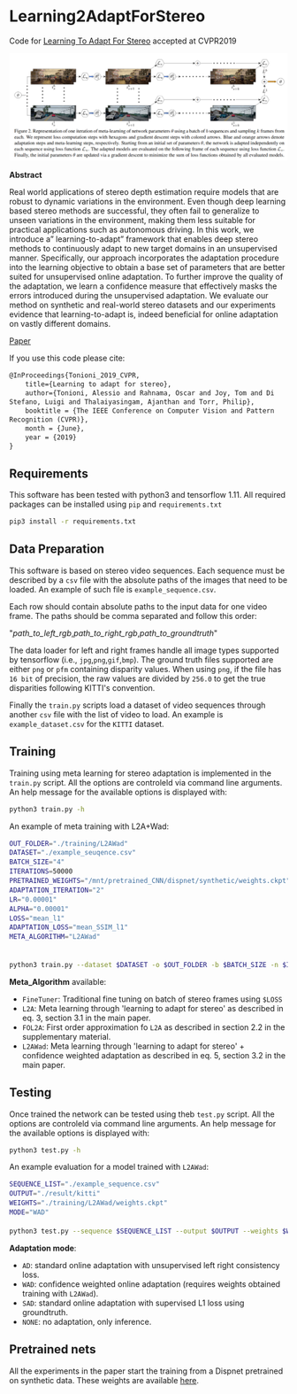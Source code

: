 # Learning2AdaptForStereo
Code for [Learning To Adapt For Stereo](https://arxiv.org/pdf/1904.02957) accepted at CVPR2019

![image](architecture.png)

**Abstract**

Real world applications of stereo depth estimation require models that are robust to dynamic variations in the environment. Even though deep learning based stereo methods are successful, they often fail to generalize to unseen variations in the environment, making them less suitable for practical applications such as autonomous driving. In this work, we introduce a” learning-to-adapt” framework that enables deep stereo methods to continuously adapt to new target domains in an unsupervised manner. Specifically, our approach incorporates the adaptation procedure into the learning objective to obtain a base set of parameters that are better suited for unsupervised online adaptation. To further improve the quality of the adaptation, we learn a confidence measure that effectively masks the errors introduced during the unsupervised adaptation. We evaluate our method on synthetic and real-world stereo datasets and our experiments evidence that learning-to-adapt is, indeed beneficial for online adaptation on vastly different domains.

[Paper](https://arxiv.org/abs/1904.02957)

If you use this code please cite:
```
@InProceedings{Tonioni_2019_CVPR,
    title={Learning to adapt for stereo},
    author={Tonioni, Alessio and Rahnama, Oscar and Joy, Tom and Di Stefano, Luigi and Thalaiyasingam, Ajanthan and Torr, Philip},
    booktitle = {The IEEE Conference on Computer Vision and Pattern Recognition (CVPR)},
    month = {June},
    year = {2019}    
}
```

## Requirements
This software has been tested with python3 and tensorflow 1.11. All required packages can be installed using `pip` and `requirements.txt`

```bash
pip3 install -r requirements.txt
```

## Data Preparation
This software is based on stereo video sequences.
Each sequence must be described by a `csv` file with the absolute paths of the images that need to be loaded. An example of such file is `example_sequence.csv`.

Each row should contain absolute paths to the input data for one video frame. The paths should be comma separated and follow this order:

"*path_to_left_rgb*,*path_to_right_rgb*,*path_to_groundtruth*"

The data loader for left and right frames handle all image types supported by tensorflow (i.e., `jpg`,`png`,`gif`,`bmp`). The ground truth files supported are either  `png` or `pfm`  containing disparity values. When using `png`, if the file has `16 bit` of precision, the raw values are divided by `256.0` to get the true disparities following KITTI's convention.

Finally the `train.py` scripts load a dataset of video sequences through another `csv` file with the list of video to load. An example is `example_dataset.csv` for the `KITTI` dataset.

## Training
Training using meta learning for stereo adaptation is implemented in the `train.py` script. All the options are controleld via command line arguments. An help message for the available options is displayed with:

```bash
python3 train.py -h
```

An example of meta training with L2A+Wad:
```bash
OUT_FOLDER="./training/L2AWad"
DATASET="./example_seuqence.csv"
BATCH_SIZE="4"
ITERATIONS=50000
PRETRAINED_WEIGHTS="/mnt/pretrained_CNN/dispnet/synthetic/weights.ckpt"
ADAPTATION_ITERATION="2"
LR="0.00001"
ALPHA="0.00001"
LOSS="mean_l1"
ADAPTATION_LOSS="mean_SSIM_l1"
META_ALGORITHM="L2AWad"


python3 train.py --dataset $DATASET -o $OUT_FOLDER -b $BATCH_SIZE -n $ITERATIONS --adaptationSteps $ADAPTATION_ITERATION --weights $PRETRAINED_WEIGHTS --lr $LR --alpha $ALPHA --loss $LOSS --adaptationLoss $ADAPTATION_LOSS --unSupervisedMeta --metaAlgorithm $META_ALGORITHM --maskedGT
```

**Meta_Algorithm** available:
+ `FineTuner`: Traditional fine tuning on batch of stereo frames using `$LOSS`
+ `L2A`: Meta learning through 'learning to adapt for stereo' as described in eq. 3, section 3.1 in the main paper.
+ `FOL2A`: First order approximation fo `L2A` as described in section 2.2 in the supplementary material.
+ `L2AWad`: Meta learning through 'learning to adapt for stereo' + confidence weighted adaptation as described in eq. 5, section 3.2 in the main paper.

## Testing
Once trained the network can be tested using theb `test.py` script. All the options are controleld via command line arguments. An help message for the available options is displayed with:

```bash
python3 test.py -h
```

An example evaluation for a model trained with `L2AWad`:
```bash
SEQUENCE_LIST="./example_sequence.csv"
OUTPUT="./result/kitti"
WEIGHTS="./training/L2AWad/weights.ckpt"
MODE="WAD"

python3 test.py --sequence $SEQUENCE_LIST --output $OUTPUT --weights $WEIGHTS --mode $MODE --prefix model/
```
**Adaptation mode**:
+ `AD`: standard online adaptation with unsupervised left right consistency loss.
+ `WAD`: confidence weighted online adaptation (requires weights obtained training with `L2AWad`).
+ `SAD`: standard online adaptation with supervised L1 loss using groundtruth.
+ `NONE`: no adaptation, only inference.

## Pretrained nets
All the experiments in the paper start the training from a Dispnet pretrained on synthetic data.
These weights are available [here](https://drive.google.com/open?id=1GwGxBOFx-NlUo9RAUgPlgPvaHCpGedlm).